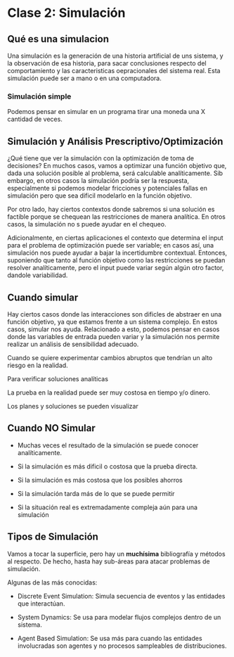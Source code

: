 # Clase 2: Simulación

## Qué es una simulacion

Una simulación es la generación de una historia artificial de uns sistema, y la observación de esa historia, para sacar conclusiones respecto del comportamiento y las caracteristicas oepracionales del sistema real. Esta simulación puede ser a mano o en una computadora.

### Simulación simple

Podemos pensar en simular en un programa tirar una moneda una X cantidad de veces.

## Simulación y Análisis Prescriptivo/Optimización

¿Qué tiene que ver la simulación con la optimización de toma de decisiones? En muchos casos, vamos a optimizar una función objetivo que, dada una solución posible al problema, será calculable analíticamente. Sib embargo, en otros casos la simulación podría ser la respuesta, especialmente si podemos modelar fricciones y potenciales fallas en simulación pero que sea dificil modelarlo en la función objetivo.

Por otro lado, hay ciertos contextos donde sabremos si una solución es factible porque se chequean las restricciones de manera analítica. En otros casos, la simulación no s puede ayudar en el chequeo.

Adicionalmente, en ciertas aplicaciones el contexto que determina el input para el problema de optimización puede ser variable; en casos así, una simulación nos puede ayudar a bajar la incertidumbre contextual. Entonces, suponiendo que tanto al función objetivo como las restricciones se puedan resolver analíticamente, pero el input puede variar según algún otro factor, dandole variabilidad.

## Cuando simular

Hay ciertos casos donde las interacciones son dificles de abstraer en una función objetivo, ya que estamos frente a un sistema complejo. En estos casos, simular nos ayuda. Relacionado a esto, podemos pensar en casos donde las variables de entrada pueden variar y la simulación nos permite realizar un análisis de sensibilidad adecuado.

Cuando se quiere experimentar cambios abruptos que tendrían un alto riesgo en la realidad.

Para verificar soluciones analíticas

La prueba en la realidad puede ser muy costosa en tiempo y/o dinero.

Los planes y soluciones se pueden visualizar

## Cuando NO Simular

- Muchas veces el resultado de la simulación se puede conocer analíticamente.

- Si la simulación es más dificil o costosa que la prueba directa.

- Si la simulación es más costosa que los posibles ahorros

- Si la simulación tarda más de lo que se puede permitir

- Si la situación real es extremadamente compleja aún para una simulación

## Tipos de Simulación

Vamos a tocar la superficie, pero hay un **muchísima** bibliografía y métodos al respecto. De hecho, hasta hay sub-áreas para atacar problemas de simulación.

Algunas de las más conocidas:

- Discrete Event Simulation: Simula secuencia de eventos y las entidades que interactúan.

- System Dynamics: Se usa para modelar flujos complejos dentro de un sistema.

- Agent Based Simulation: Se usa más para cuando las entidades involucradas son agentes y no procesos sampleables de distribuciones.
